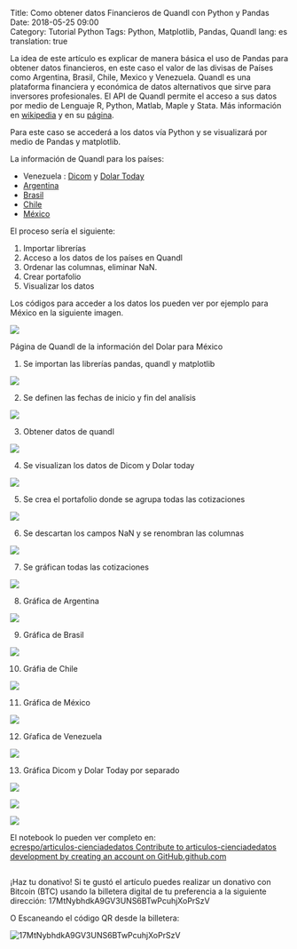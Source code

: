 Title: Como obtener datos Financieros de Quandl con Python y Pandas  
Date: 2018-05-25 09:00  
Category: Tutorial Python
Tags: Python, Matplotlib, Pandas, Quandl
lang: es  
translation: true  

La idea de este artículo es explicar de manera básica el uso de Pandas para obtener datos financieros, en este caso el valor de las divisas de Países como Argentina, Brasil, Chile, Mexico y Venezuela.
Quandl es una plataforma financiera y económica de datos alternativos que sirve para inversores profesionales. El API de Quandl permite el acceso a sus datos por medio de Lenguaje R, Python, Matlab, Maple y Stata. Más información en [wikipedia](https://en.wikipedia.org/wiki/Quandl) y en su [página](https://www.quandl.com/).  

Para este caso se accederá a los datos vía Python y se visualizará por medio de Pandas y matplotlib.  

La información de Quandl para los países:  
- Venezuela : [Dicom](https://www.quandl.com/data/BUNDESBANK/BBEX3_M_VEF_USD_CA_AB_B09-Exchange-Rates-For-The-Us-Dollar-In-The-Bolivarian-Republic-Of-Venezuela-Dicom-Usd-1-Vef-selling) y [Dolar Today](https://www.quandl.com/data/DOLARTODAY/BSF_USD-DolarToday-Bolivar-Fuerte-USD-Exchange-Rate)  
- [Argentina](https://www.quandl.com/data/BUNDESBANK/BBEX3_D_ARS_USD_CA_AC_000-Exchange-Rates-For-The-Us-Dollar-In-Argentina-Usd-1-Ars-middle)  
- [Brasil](https://www.quandl.com/data/BUNDESBANK/BBEX3_D_BRL_USD_CA_AC_000-Exchange-Rates-For-The-Us-Dollar-In-Brazil-Usd-1-Brl-middle)  
- [Chile](https://www.quandl.com/data/BUNDESBANK/BBEX3_D_CLP_USD_CA_AC_000-Exchange-Rates-For-The-Us-Dollar-In-Chile-Usd-1-Clp-middle)  
- [México](https://www.quandl.com/data/BUNDESBANK/BBEX3_M_MXN_USD_CA_AB_A01-Exchange-Rates-For-The-Us-Dollar-In-Mexico-Usd-1-Mxn-selling)  

El proceso sería el siguiente:


1. Importar librerías  
2. Acceso a los datos de los países en Quandl  
3. Ordenar las columnas, eliminar NaN.  
4. Crear portafolio  
5. Visualizar los datos  

Los códigos para acceder a los datos los pueden ver por ejemplo para México en la siguiente imagen.

![](./images/comoobtenerdatosfinancierosdequandlconpythonypandas-1.png)

Página de Quandl de la información del Dolar para México

1. Se importan las librerías pandas, quandl y matplotlib

![](./images/comoobtenerdatosfinancierosdequandlconpythonypandas-2.png)

2. Se definen las fechas de inicio y fin del analísis

![](./images/comoobtenerdatosfinancierosdequandlconpythonypandas-3.png)

3. Obtener datos de quandl

![](./images/comoobtenerdatosfinancierosdequandlconpythonypandas-4.png)

4. Se visualizan los datos de Dicom y Dolar today

![](./images/comoobtenerdatosfinancierosdequandlconpythonypandas-5.png)

5. Se crea el portafolio donde se agrupa todas las cotizaciones

![](./images/comoobtenerdatosfinancierosdequandlconpythonypandas-6.png)

6. Se descartan los campos NaN y se renombran las columnas

![](./images/comoobtenerdatosfinancierosdequandlconpythonypandas-7.png)

7. Se gráfican todas las cotizaciones

![](./images/comoobtenerdatosfinancierosdequandlconpythonypandas-8.png)

8. Gráfica de Argentina

![](./images/comoobtenerdatosfinancierosdequandlconpythonypandas-9.png)

9. Gráfica de Brasil

![](./images/comoobtenerdatosfinancierosdequandlconpythonypandas-10.png)

10. Gráfia de Chile

![](./images/comoobtenerdatosfinancierosdequandlconpythonypandas-11.png)

11. Gráfica de México

![](./images/comoobtenerdatosfinancierosdequandlconpythonypandas-12.png)

12. Gŕafica de Venezuela

![](./images/comoobtenerdatosfinancierosdequandlconpythonypandas-13.png)

13. Gráfica Dicom y Dolar Today por separado

![](./images/comoobtenerdatosfinancierosdequandlconpythonypandas-14.png)  

![](./images/comoobtenerdatosfinancierosdequandlconpythonypandas-15.png)  

![](./images/comoobtenerdatosfinancierosdequandlconpythonypandas-16.png)

El notebook lo pueden ver completo en:  
[ecrespo/articulos-cienciadedatos
Contribute to articulos-cienciadedatos development by creating an account on GitHub.github.com](https://github.com/ecrespo/articulos-cienciadedatos/blob/master/quandl/cotizaciones-dolar.ipynb)


##  ##
¡Haz tu donativo!
Si te gustó el artículo puedes realizar un donativo con Bitcoin (BTC)
usando la billetera digital de tu preferencia a la siguiente
dirección: 17MtNybhdkA9GV3UNS6BTwPcuhjXoPrSzV

O Escaneando el código QR desde la billetera:

![17MtNybhdkA9GV3UNS6BTwPcuhjXoPrSzV](./images/17MtNybhdkA9GV3UNS6BTwPcuhjXoPrSzV.png)

